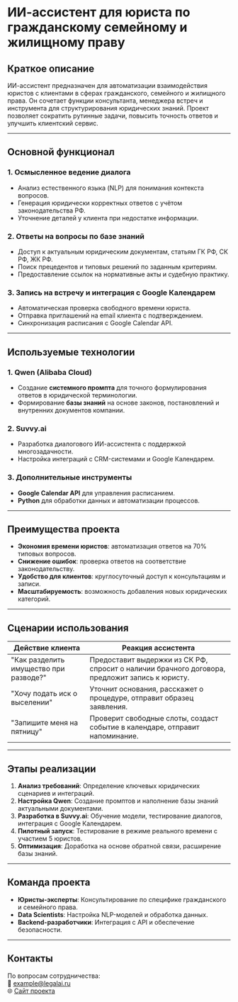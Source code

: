 # ИИ-ассистент для юриста по гражданскому семейному и жилищному праву

## Краткое описание
ИИ-ассистент предназначен для автоматизации взаимодействия юристов с клиентами в сферах гражданского, семейного и жилищного права. Он сочетает функции консультанта, менеджера встреч и инструмента для структурирования юридических знаний. Проект позволяет сократить рутинные задачи, повысить точность ответов и улучшить клиентский сервис.

---

## Основной функционал

### 1. **Осмысленное ведение диалога**
- Анализ естественного языка (NLP) для понимания контекста вопросов.
- Генерация юридически корректных ответов с учётом законодательства РФ.
- Уточнение деталей у клиента при недостатке информации.

### 2. **Ответы на вопросы по базе знаний**
- Доступ к актуальным юридическим документам, статьям ГК РФ, СК РФ, ЖК РФ.
- Поиск прецедентов и типовых решений по заданным критериям.
- Предоставление ссылок на нормативные акты и судебную практику.

### 3. **Запись на встречу и интеграция с Google Календарем**
- Автоматическая проверка свободного времени юриста.
- Отправка приглашений на email клиента с подтверждением.
- Синхронизация расписания с Google Calendar API.

---

## Используемые технологии

### 1. **Qwen (Alibaba Cloud)**
- Создание **системного промпта** для точного формулирования ответов в юридической терминологии.
- Формирование **базы знаний** на основе законов, постановлений и внутренних документов компании.

### 2. **Suvvy.ai**
- Разработка диалогового ИИ-ассистента с поддержкой многозадачности.
- Настройка интеграций с CRM-системами и Google Календарем.

### 3. **Дополнительные инструменты**
- **Google Calendar API** для управления расписанием.
- **Python** для обработки данных и автоматизации процессов.

---

## Преимущества проекта
- **Экономия времени юристов**: автоматизация ответов на 70% типовых вопросов.
- **Снижение ошибок**: проверка ответов на соответствие законодательству.
- **Удобство для клиентов**: круглосуточный доступ к консультациям и записи.
- **Масштабируемость**: возможность добавления новых юридических категорий.

---

## Сценарии использования
| Действие клиента                     | Реакция ассистента                                                                 |
|--------------------------------------|-----------------------------------------------------------------------------------|
| "Как разделить имущество при разводе?" | Предоставит выдержки из СК РФ, спросит о наличии брачного договора, предложит запись к юристу. |
| "Хочу подать иск о выселении"         | Уточнит основания, расскажет о процедуре, отправит образец заявления.               |
| "Запишите меня на пятницу"            | Проверит свободные слоты, создаст событие в календаре, отправит напоминание.        |

---

## Этапы реализации
1. **Анализ требований**: Определение ключевых юридических сценариев и интеграций.
2. **Настройка Qwen**: Создание промптов и наполнение базы знаний актуальными документами.
3. **Разработка в Suvvy.ai**: Обучение модели, тестирование диалогов, интеграция с Google Календарем.
4. **Пилотный запуск**: Тестирование в режиме реального времени с участием 5 юристов.
5. **Оптимизация**: Доработка на основе обратной связи, расширение базы знаний.

---

## Команда проекта
- **Юристы-эксперты**: Консультирование по специфике гражданского и семейного права.
- **Data Scientists**: Настройка NLP-моделей и обработка данных.
- **Backend-разработчики**: Интеграция с API и обеспечение безопасности.

---

## Контакты
По вопросам сотрудничества:  
📧 example@legalai.ru  
🌐 [Сайт проекта](https://legalai.ru)  
